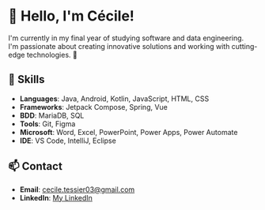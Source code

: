 # 👋 Hello, I'm Cécile!

I'm currently in my final year of studying software and data engineering.</br> 
I'm passionate about creating innovative solutions and working with cutting-edge technologies. 🚀

## 🌟 Skills
- **Languages**: Java, Android, Kotlin, JavaScript, HTML, CSS
- **Frameworks**: Jetpack Compose, Spring, Vue
- **BDD**: MariaDB, SQL
- **Tools**: Git, Figma
- **Microsoft**: Word, Excel, PowerPoint, Power Apps, Power Automate
- **IDE**: VS Code, IntelliJ, Eclipse

## 📫 Contact
- **Email**: cecile.tessier03@gmail.com
- **LinkedIn**: [My LinkedIn](https://www.linkedin.com/in/c%C3%A9cile-tessier-673b351b6/)

